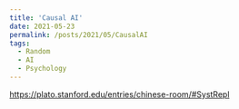```yaml
---
title: 'Causal AI'
date: 2021-05-23
permalink: /posts/2021/05/CausalAI
tags:
  - Random
  - AI
  - Psychology
---
```



https://plato.stanford.edu/entries/chinese-room/#SystRepl
